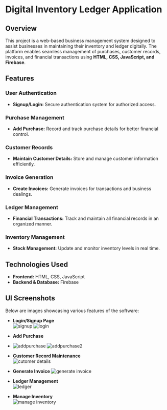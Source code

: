 # Digital Inventory Ledger Application 

## Overview  
This project is a web-based business management system designed to assist businesses in maintaining their inventory and ledger digitally. The platform enables seamless management of purchases, customer records, invoices, and financial transactions using **HTML, CSS, JavaScript, and Firebase**.   

## Features  

### User Authentication  
- **Signup/Login:** Secure authentication system for authorized access.  

### Purchase Management  
- **Add Purchase:** Record and track purchase details for better financial control.  

### Customer Records  
- **Maintain Customer Details:** Store and manage customer information efficiently.  

### Invoice Generation  
- **Create Invoices:** Generate invoices for transactions and business dealings.  

### Ledger Management  
- **Financial Transactions:** Track and maintain all financial records in an organized manner.  

### Inventory Management  
- **Stock Management:** Update and monitor inventory levels in real time.  

## Technologies Used  
- **Frontend:** HTML, CSS, JavaScript  
- **Backend & Database:** Firebase  

## UI Screenshots  
Below are images showcasing various features of the software:  

- **Login/Signup Page**  
![signup](https://github.com/user-attachments/assets/3e6e025a-ca8c-4533-bc31-e9e07d1d295d)
![login](https://github.com/user-attachments/assets/95b297cc-2bc6-46b9-bf6f-311152ea34f2)

- **Add Purchase**
- ![addpurchase](https://github.com/user-attachments/assets/2ac63982-b90b-4d51-a3e1-080f537907ac)
![addpurchase2](https://github.com/user-attachments/assets/21a04711-76d0-43dd-8229-ebb0fcbbbde9)

- **Customer Record Maintenance**  
![cutomer details](https://github.com/user-attachments/assets/654d1b56-d562-489c-8dd1-f1d76cc11266)

- **Generate Invoice** 
![generate invoice](https://github.com/user-attachments/assets/9fe255ee-13d4-4c14-bae3-d8c1d5ae5a57)

- **Ledger Management**  
![ledger](https://github.com/user-attachments/assets/ded5deb4-e2c6-42f8-bdab-810ae78af614)

- **Manage Inventory**  
![manage inventory](https://github.com/user-attachments/assets/00eb12e5-2620-47ae-b545-52628ba544c9)


